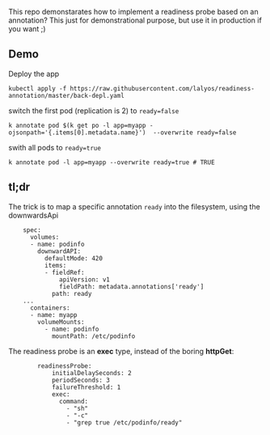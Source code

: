 This repo demonstarates how to implement a readiness probe based on an annotation?
This just for demonstrational purpose, but use it in production if you want ;)

## Demo

Deploy the app
```
kubectl apply -f https://raw.githubusercontent.com/lalyos/readiness-annotation/master/back-depl.yaml
```

switch the first pod (replication is 2) to `ready=false`
```
k annotate pod $(k get po -l app=myapp -ojsonpath='{.items[0].metadata.name}')  --overwrite ready=false
```

swith all pods to `ready=true`
```
k annotate pod -l app=myapp --overwrite ready=true # TRUE
```

## tl;dr

The trick is to map a specific annotation `ready` into the filesystem, using the downwardsApi
```
    spec:
      volumes:
      - name: podinfo
        downwardAPI:
          defaultMode: 420
          items:
          - fieldRef:
              apiVersion: v1
              fieldPath: metadata.annotations['ready']
            path: ready
    ...
      containers:
      - name: myapp
        volumeMounts:
          - name: podinfo
            mountPath: /etc/podinfo
```

The readiness probe is an **exec** type, instead of the boring **httpGet**:
```
        readinessProbe:
            initialDelaySeconds: 2
            periodSeconds: 3
            failureThreshold: 1
            exec:
              command:
                - "sh"
                - "-c"
                - "grep true /etc/podinfo/ready"
```